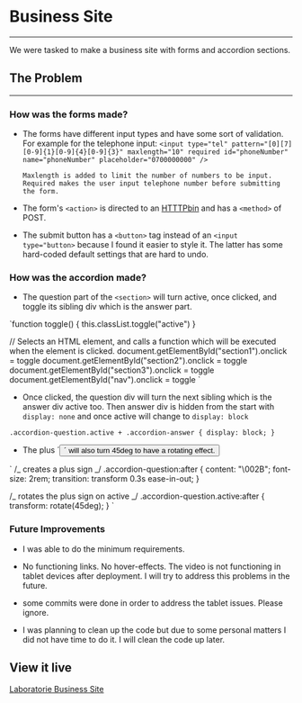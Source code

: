 # Business Site

---

We were tasked to make a business site with forms and accordion sections.

## The Problem

---

### How was the forms made?

- The forms have different input types and have some sort of validation. For example for the telephone input:
  `<input type="tel" pattern="[0][7][0-9]{1}[0-9]{4}[0-9]{3}" maxlength="10" required id="phoneNumber" name="phoneNumber" placeholder="0700000000" />`

      Maxlength is added to limit the number of numbers to be input. Required makes the user input telephone number before submitting the form.

- The form's `<action>` is directed to an [HTTTPbin](http://httpbin.org/anything) and has a `<method>` of POST.

- The submit button has a `<button>` tag instead of an `<input type="button>` because I found it easier to style it. The latter has some hard-coded default settings that are hard to undo.

### How was the accordion made?

- The question part of the `<section>` will turn active, once clicked, and toggle its sibling div which is the answer part.

`function toggle() {
this.classList.toggle("active")
}

// Selects an HTML element, and calls a function which will be executed when the element is clicked.
document.getElementById("section1").onclick = toggle
document.getElementById("section2").onclick = toggle
document.getElementById("section3").onclick = toggle
document.getElementById("nav").onclick = toggle
`

- Once clicked, the question div will turn the next sibling which is the answer div active too. Then answer div is hidden from the start with `display: none` and once active will change to `display: block`

`.accordion-question.active + .accordion-answer { display: block; }`

- The plus ´<button>´ will also turn 45deg to have a rotating effect.

`
/_ creates a plus sign _/
.accordion-question:after {
content: "\002B";
font-size: 2rem;
transition: transform 0.3s ease-in-out;
}

/_ rotates the plus sign on active _/
.accordion-question.active:after {
transform: rotate(45deg);
}
`

### Future Improvements

- I was able to do the minimum requirements.

- No functioning links. No hover-effects. The video is not functioning in tablet devices after deployment. I will try to address this problems in the future.

- some commits were done in order to address the tablet issues. Please ignore.

- I was planning to clean up the code but due to some personal matters I did not have time to do it. I will clean the code up later.

## View it live

[Laboratorie Business Site](https://lucid-keller-8a8f19.netlify.app/)
